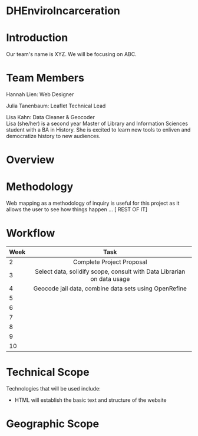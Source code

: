 # DHEnviroIncarceration

# Introduction
Our team's name is XYZ. We will be focusing on ABC.

# Team Members
Hannah Lien: Web Designer  


Julia Tanenbaum: Leaflet Technical Lead  


Lisa Kahn: Data Cleaner & Geocoder  
Lisa (she/her) is a second year Master of Library and Information Sciences student with a BA in History. She is excited to learn new tools to enliven and democratize history to new audiences.

# Overview


# Methodology
Web mapping as a methodology of inquiry is useful for this project as it allows the user to see how things happen ... [ REST OF IT]

# Workflow
| Week       | Task     |
| :------------- | :----------: |
|  2 | Complete Project Proposal   |
| 3   | Select data, solidify scope, consult with Data Librarian on data usage |
| 4 | Geocode jail data, combine data sets using OpenRefine |
| 5 |  |
| 6 |  |
| 7 |  |
| 8 |  |
| 9 |  |
| 10 |  |

# Technical Scope
Technologies that will be used include:  
 - HTML will establish the basic text and structure of the website

# Geographic Scope
